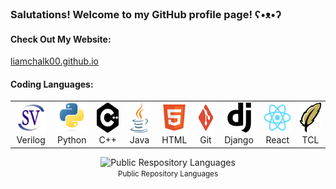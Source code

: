 ### Salutations! Welcome to my GitHub profile page! ʕ•ᴥ•ʔ

<!--
<center>
<ul class="social-icons pt-3">
    <li class="social-item"><a class="social-link" href="https://www.linkedin.com/in/liamchalk00" target="_blank"><i class="ti-linkedin" aria-hidden="true"></i></a></li>
    <li class="social-item"><a class="social-link" href="mailto:liamchalk00@gmail.com" target="_blank"><i class="ti-email" aria-hidden="true"></i></a></li>
    <li class="social-item"><a class="social-link" href="https://twitter.com/liamchalk00" target="_blank"><i class="ti-twitter" aria-hidden="true"></i></a></li>
    <li class="social-item"><a class="social-link" href="https://www.instagram.com/liamchalk00" target="_blank"><i class="ti-instagram" aria-hidden="true"></i></a></li>
    <li class="social-item"><a class="social-link" href="https://github.com/liamchalk00" target="_blank"><i class="ti-github" aria-hidden="true"></i></a></li>
    <li class="social-item"><a class="social-link" href="https://tsl.news/author/liam-chalk" target="_blank"><i class="ti-pencil" aria-hidden="true"></i></a></li>
</ul>
</center>
-->

<!--
<h4>Coding Languages:</h4>
<p> 
  <img alt="SystemVerilog" src="https://img.shields.io/badge/-SystemVerilog-107a02?logo=SystemVerilog" />
  <img alt="Python" src="https://img.shields.io/badge/-Python-yellow?logo=Python" />
  <img alt="C++" src="https://img.shields.io/badge/-C%2B%2B-blue?logo=C%2B%2B" />
  <img alt="Java" src="https://img.shields.io/badge/-Java-orange?logo=" />
  <img alt="HTML" src="https://img.shields.io/badge/-HTML-purple?logo=HTML5" />
  <img alt="Git" src="https://img.shields.io/badge/-Git-F05032?style=flat-square&logo=git&logoColor=white" />
  <img alt="Django" src="https://img.shields.io/badge/-Django-black?logo=Django" />
  <img alt="React" src="https://img.shields.io/badge/-React-45b8d8?style=flat-square&logo=react&logoColor=white" />
  <img alt="Tool Command Language" src="https://img.shields.io/badge/-TCL-red?logo=TCL" />
</p>
-->

<h4 align="left" id="macropower-tech">Check Out My Website:</h4> 
<a href="liamchalk00.github.io">liamchalk00.github.io</a>

<h4 align="left" id="macropower-tech">Coding Languages:</h4>

<table>
  <tr>
    <td align="center" width="96">
      <a href="#macropower-tech">
        <img src="./img/systemverilog.svg" width="48" height="48" alt="SystemVerilog" />
      </a>
      <br>Verilog
    </td>
    <td align="center" width="96">
      <a href="#macropower-tech">
        <img src="./img/python.svg" width="48" height="48" alt="Python" />
      </a>
      <br>Python
    </td>
    <td align="center" width="96">
      <a href="#macropower-tech">
        <img src="./img/c++.svg" width="48" height="48" alt="C++" />
      </a>
      <br>C++
    </td>
    <td align="center" width="96">
      <a href="#macropower-tech">
        <img src="./img/java.svg" width="48" height="48" alt="Java" />
      </a>
      <br>Java
    </td>
    <td align="center" width="96">
      <a href="#macropower-tech">
        <img src="./img/html.svg" width="48" height="48" alt="HTML" />
      </a>
      <br>HTML
    </td>
    <td align="center" width="96">
      <a href="#macropower-tech">
        <img src="./img/git.svg" width="48" height="48" alt="Git" />
      </a>
      <br>Git
    </td>
    <td align="center" width="96">
      <a href="#macropower-tech">
        <img src="./img/django.svg" width="48" height="48" alt="Django" />
      </a>
      <br>Django
    </td>
    <td align="center" width="96">
      <a href="#macropower-tech" >
        <img src="./img/react.svg" width="48" height="48" alt="React" />
      </a>
      <br>React
    </td>
    <td align="center" width="96">
      <a href="#macropower-tech" >
        <img src="./img/tcl.svg" width="48" height="48" alt="TCL" />
      </a>
      <br>TCL
    </td>
  </tr>
</table>

<div align="center">
  <img width="" src="https://github-readme-stats.vercel.app/api/top-langs/?username=liamchalk00&layout=compact&hide_title=1&card_width=300" alt="Public Respository Languages" />
  <br />
  <small>Public Repository Languages</small>
  <br />
  <br />
</div>
